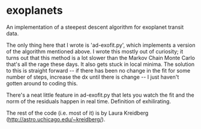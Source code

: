 # exoplanets
An implementation of a steepest descent algorithm for exoplanet transit data.

The only thing here that I wrote is 'ad-exofit.py', which implements a version of the algorithm mentioned above.
I wrote this mostly out of curiosity; it turns out that this method is a lot slower than the Markov Chain Monte
Carlo that's all the rage these days.  It also gets stuck in local minima.  The solution to this is straight forward
-- if there has been no change in the fit for some number of steps, increase the dx until there is change -- I just
haven't gotten around to coding this.

There's a neat little feature in ad-exofit.py that lets you watch the
fit and the norm of the residuals happen in real time.  Definition of exhilirating.

The rest of the code (i.e. most of it) is by Laura Kreidberg (http://astro.uchicago.edu/~kreidberg/).
